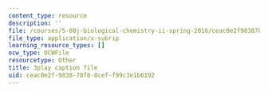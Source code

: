 ```yaml
---
content_type: resource
description: ''
file: /courses/5-08j-biological-chemistry-ii-spring-2016/ceac0e2f983878f88ceff99c3e1b6192_O1_f7Pu60Bk.srt
file_type: application/x-subrip
learning_resource_types: []
ocw_type: OCWFile
resourcetype: Other
title: 3play caption file
uid: ceac0e2f-9838-78f8-8cef-f99c3e1b6192
---
```

